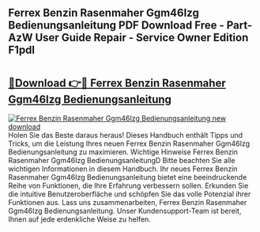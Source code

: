## Ferrex Benzin Rasenmaher Ggm46Izg Bedienungsanleitung PDF Download Free - Part-AzW User Guide Repair - Service Owner Edition F1pdl

# <h2><a href="http://df583ti.blite.top/?on=Ferrex+Benzin+Rasenmaher+Ggm46Izg+Bedienungsanleitung">🔗Download 👉🔴 Ferrex Benzin Rasenmaher Ggm46Izg Bedienungsanleitung</a></h2>

[![Ferrex Benzin Rasenmaher Ggm46Izg Bedienungsanleitung new download](https://i.imgur.com/lujVjoI.png)](http://df583ti.blite.top/?on=Ferrex+Benzin+Rasenmaher+Ggm46Izg+Bedienungsanleitung)
Holen Sie das Beste daraus heraus! Dieses Handbuch enthält Tipps und Tricks, um die Leistung Ihres neuen Ferrex Benzin Rasenmaher Ggm46Izg Bedienungsanleitung zu maximieren. Wichtige Hinweise Ferrex Benzin Rasenmaher Ggm46Izg BedienungsanleitungD Bitte beachten Sie alle wichtigen Informationen in diesem Handbuch. Ihr neues Ferrex Benzin Rasenmaher Ggm46Izg Bedienungsanleitung bietet eine beeindruckende Reihe von Funktionen, die Ihre Erfahrung verbessern sollen. Erkunden Sie die intuitive Benutzeroberfläche und schöpfen Sie das volle Potenzial ihrer Funktionen aus. Lass uns zusammenarbeiten, Ferrex Benzin Rasenmaher Ggm46Izg Bedienungsanleitung. Unser Kundensupport-Team ist bereit, Ihnen auf jede erdenkliche Weise zu helfen.

